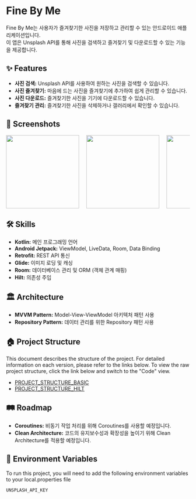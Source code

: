 # Fine By Me

Fine By Me는 사용자가 즐겨찾기한 사진을 저장하고 관리할 수 있는 안드로이드 애플리케이션입니다. <br>이 앱은 Unsplash API를 통해 사진을 검색하고 즐겨찾기 및 다운로드할 수 있는 기능을 제공합니다.


## ✨ Features

- **사진 검색:** Unsplash API를 사용하여 원하는 사진을 검색할 수 있습니다.
- **사진 즐겨찾기:** 마음에 드는 사진을 즐겨찾기에 추가하여 쉽게 관리할 수 있습니다.
- **사진 다운로드:** 즐겨찾기한 사진을 기기에 다운로드할 수 있습니다.
- **즐겨찾기 관리:** 즐겨찾기한 사진을 삭제하거나 갤러리에서 확인할 수 있습니다.

## 📸 Screenshots

<!--#### **사진 목록 화면**
<img src="https://github.com/quessr/fine-by-me/assets/96334609/18d7699d-7b74-4d15-b994-18e8cf2e556d" width="200" />

#### **사진 상세 화면**
<img src="https://github.com/LayTheGroundWork/Eighteen_Android/assets/96334609/bfafeef7-5681-4809-a6b5-a69b086aeb52" width="200"/>

#### **즐겨찾기 목록 화면**
<img src="https://github.com/LayTheGroundWork/Eighteen_Android/assets/96334609/3a5c7b08-68cc-466b-bf7b-42a44118b25d" width="200"/>

#### **검색 화면**
<img src="https://github.com/quessr/fine-by-me/assets/96334609/e9c8f2b8-8ba8-49fc-be48-d51d9783392e" width="200"/>-->

<div style="display: flex; column-gap: 20px; overflow-x: auto">
  <img src="https://github.com/quessr/fine-by-me/assets/96334609/c1134714-b48f-42f5-a292-5f11b5f3ad2d" width="200"/>
  <img src="https://github.com/quessr/fine-by-me/assets/96334609/ee13e259-5273-4a00-887d-2b987f931352" width="200"/>
  <img src="https://github.com/quessr/fine-by-me/assets/96334609/82d8f468-0191-459a-b288-3391f11f7ef6" width="200"/>
  <img src="https://github.com/quessr/fine-by-me/assets/96334609/dccba679-6d39-430d-b8d1-840f0cbd28ff" width="200"/>
</div> 


## 🛠 Skills

- **Kotlin:** 메인 프로그래밍 언어
- **Android Jetpack:** ViewModel, LiveData, Room, Data Binding
- **Retrofit:** REST API 통신
- **Glide:** 이미지 로딩 및 캐싱
- **Room:** 데이터베이스 관리 및 ORM (객체 관계 매핑)
- **Hilt:** 의존성 주입
<!-- **Coroutine:** 비동기 작업 처리 -->

## 🏛 Architecture
- **MVVM Pattern:** Model-View-ViewModel 아키텍처 패턴 사용
- **Repository Pattern:** 데이터 관리를 위한 Repository 패턴 사용

## 🏠 Project Structure

This document describes the structure of the project. For detailed information on each version, please refer to the links below.
To view the raw project structure, click the link below and switch to the "Code" view.

- [PROJECT_STRUCTURE_BASIC](https://github.com/quessr/fine-by-me/blob/main/docx/PROJECT_STRUCTURE_BASIC.md?plain=1)
- [PROJECT_STRUCTURE_HILT](https://github.com/quessr/fine-by-me/blob/main/docx/PROJECT_STRUCTURE_HILT.md?plain=1)

## 🛤 Roadmap

- **Coroutines:** 비동기 작업 처리를 위해 Coroutines를 사용할 예정입니다.
- **Clean Architecture:** 코드의 유지보수성과 확장성을 높이기 위해 Clean Architecture를 적용할 예정입니다.


## 🔧 Environment Variables

To run this project, you will need to add the following environment variables to your local.properties file

`UNSPLASH_API_KEY`




